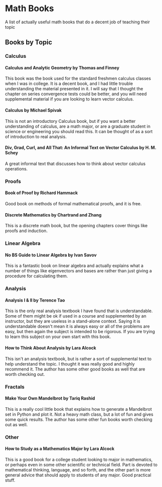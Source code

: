 
# Math Books

A list of actually useful math books that do a decent job of teaching their topic

## Books by Topic

### Calculus

#### **Calculus and Analytic Geometry** by Thomas and Finney

This book was the book used for the standard freshmen calculus classes when I was in college.  It is a decent book, and I had little trouble understanding the material presented in it.  I will say that I thought the chapter on series convergence tests could be better, and you will need supplemental material if you are looking to learn vector calculus.

#### **Calculus** by Michael Spivak

This is not an introductory Calculus book, but if you want a better understanding of calculus, are a math major, or are a graduate student in science or engineering you should read this.  It can be thought of as a sort of introduction to real analysis.

#### **Div, Grad, Curl, and All That: An Informal Text on Vector Calculus** by H. M. Schey

A great informal text that discusses how to think about vector calculus operations.



### Proofs

#### **Book of Proof** by Richard Hammack

Good book on methods of formal mathematical proofs, and it is free.

#### **Discrete Mathematics** by Chartrand and Zhang

This is a discrete math book, but the opening chapters cover things like proofs and induction.  



### Linear Algebra

#### **No BS Guide to Linear Algebra** by Ivan Savov

This is a fantastic book on linear algebra and actually explains what a number of things like eigenvectors and bases are rather than just giving a procedure for calculating them.



### Analysis

#### **Analysis I & II** by Terence Tao

This is the only real analysis textbook I have found that is understandable.  Some of them might be ok if used in a course and supplemented by an instructor, but they are useless in a stand-alone context.  Saying it is understandable doesn't mean it is always easy or all of the problems are easy, but then again the subject is intended to be rigorous.  If you are trying to learn this subject on your own start with this book.

#### **How to Think About Analysis** by Lara Alcock

This isn't an analysis textbook, but is rather a sort of supplemental text to help understand the topic.  I thought it was really good and highly recommend it.  The author has some other good books as well that are worth checking out.



### Fractals

#### **Make Your Own Mandelbrot** by Tariq Rashid

This is a really cool little book that explains how to generate a Mandelbrot set in Python and plot it.  Not a heavy math class, but a lot of fun and gives some quick results.  The author has some other fun books worth checking out as well.



### Other

#### **How to Study as a Mathematics Major** by Lara Alcock

This is a good book for a college student looking to major in mathematics, or perhaps even in some other scientific or technical field.  Part is devoted to mathematical thinking, language, and so forth, and the other part is more general advice that should apply to students of any major.  Good practical stuff.




<!--More to be added later.-->

